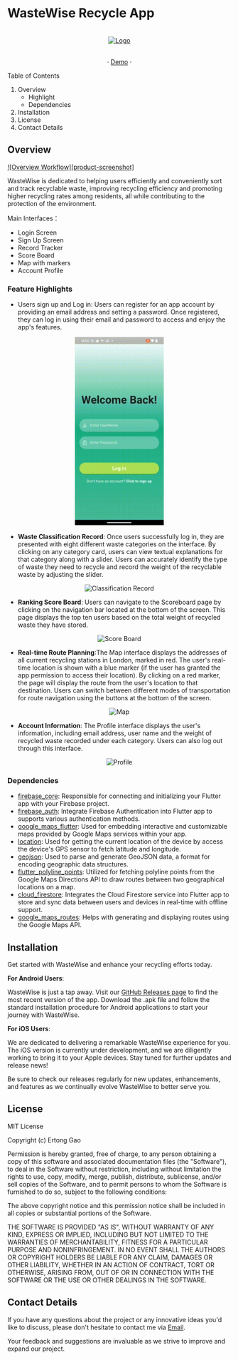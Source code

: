 
# WasteWise Recycle App

<br />
<div align="center">
  <a href="https://github.com/othneildrew/Best-README-Template">
    <img src="images/logo.png" alt="Logo" width="80" height="80">
  </a>

  <p align="center">
    <br />
    ·
    <a href="https://github.com/youdianhaoxiao/CASA0015-RecyleApp">Demo</a>
    ·
  </p>
</div>



  <summary>Table of Contents</summary>
  <ol>
    <li>
      Overview
      <ul>
        <li>Highlight</li>
        <li>Dependencies</li>
      </ul>
    </li>
    <li>Installation</li>
    <li>License</li>
    <li>Contact Details</li>
  </ol>



## Overview

[![Overview Workflow][product-screenshot]](https://example.com)

WasteWise is dedicated to helping users efficiently and conveniently sort and track recyclable waste, improving recycling efficiency and promoting higher recycling rates among residents, all while contributing to the protection of the environment.

Main Interfaces：
* Login Screen
* Sign Up Screen
* Record Tracker
* Score Board
* Map with markers
* Account Profile



### Feature Highlights
* Users sign up and Log in: Users can register for an app account by providing an email address and setting a password. Once registered, they can log in using their email and password to access and enjoy the app's features.

<div align=center>
  <img src="readme_img/sign.gif" alt="Signup & Signin" width="200" />
</div>

* **Waste Classification Record**: Once users successfully log in, they are presented with eight different waste categories on the interface. By clicking on any category card, users can view textual explanations for that category along with a slider. Users can accurately identify the type of waste they need to recycle and record the weight of the recyclable waste by adjusting the slider.
<div align=center>
  <img src="src/current_location.gif" alt="Classification Record" width="200" />
</div>

* **Ranking Score Board**: Users can navigate to the Scoreboard page by clicking on the navigation bar located at the bottom of the screen. This page displays the top ten users based on the total weight of recycled waste they have stored.
<div align=center>
  <img src="src/current_location.gif" alt="Score Board" width="200" />
</div>

* **Real-time Route Planning**:The Map interface displays the addresses of all current recycling stations in London, marked in red. The user's real-time location is shown with a blue marker (if the user has granted the app permission to access their location). By clicking on a red marker, the page will display the route from the user's location to that destination. Users can switch between different modes of transportation for route navigation using the buttons at the bottom of the screen.
<div align=center>
  <img src="src/current_location.gif" alt="Map" width="200" />
</div>

* **Account Information**: The Profile interface displays the user's information, including email address, user name and the weight of recycled waste recorded under each category. Users can also log out through this interface.
<div align=center>
  <img src="src/current_location.gif" alt="Profile" width="200" />
</div>


### Dependencies

* [firebase_core](https://pub.dev/packages/firebase_core): Responsible for connecting and initializing your Flutter app with your Firebase project.
* [firebase_auth](https://pub.dev/packages/firebase_auth): Integrate Firebase Authentication into Flutter app to supports various authentication methods.
* [google_maps_flutter](https://pub.dev/packages/google_maps_flutter): Used for embedding interactive and customizable maps provided by Google Maps services within your app.
* [location](https://pub.dev/packages/location): Used for getting the current location of the device by access the device's GPS sensor to fetch latitude and longitude.
* [geojson](https://pub.dev/packages/geojson): Used to parse and generate GeoJSON data, a format for encoding geographic data structures. 
* [flutter_polyline_points](https://pub.dev/packages/flutter_polyline_points): Utilized for fetching polyline points from the Google Maps Directions API to draw routes between two geographical locations on a map.
* [cloud_firestore](https://pub.dev/packages/cloud_firestore): Integrates the Cloud Firestore service into Flutter app to store and sync data between users and devices in real-time with offline support.
* [google_maps_routes](https://pub.dev/packages/google_maps_routes): Helps with generating and displaying routes using the Google Maps API.




## Installation

Get started with WasteWise and enhance your recycling efforts today.

**For Android Users**: 

WasteWise is just a tap away. Visit our [GitHub Releases page](https://nextjs.org/) to find the most recent version of the app. Download the .apk file and follow the standard installation procedure for Android applications to start your journey with WasteWise.

**For iOS Users**: 

We are dedicated to delivering a remarkable WasteWise experience for you. The iOS version is currently under development, and we are diligently working to bring it to your Apple devices. Stay tuned for further updates and release news!

Be sure to check our releases regularly for new updates, enhancements, and features as we continually evolve WasteWise to better serve you.




## License

MIT License

Copyright (c) Ertong Gao

Permission is hereby granted, free of charge, to any person obtaining a copy of this software and associated documentation files (the "Software"), to deal in the Software without restriction, including without limitation the rights to use, copy, modify, merge, publish, distribute, sublicense, and/or sell copies of the Software, and to permit persons to whom the Software is furnished to do so, subject to the following conditions:

The above copyright notice and this permission notice shall be included in all copies or substantial portions of the Software.

THE SOFTWARE IS PROVIDED "AS IS", WITHOUT WARRANTY OF ANY KIND, EXPRESS OR IMPLIED, INCLUDING BUT NOT LIMITED TO THE WARRANTIES OF MERCHANTABILITY, FITNESS FOR A PARTICULAR PURPOSE AND NONINFRINGEMENT. IN NO EVENT SHALL THE AUTHORS OR COPYRIGHT HOLDERS BE LIABLE FOR ANY CLAIM, DAMAGES OR OTHER LIABILITY, WHETHER IN AN ACTION OF CONTRACT, TORT OR OTHERWISE, ARISING FROM, OUT OF OR IN CONNECTION WITH THE SOFTWARE OR THE USE OR OTHER DEALINGS IN THE SOFTWARE.




## Contact Details

If you have any questions about the project or any innovative ideas you'd like to discuss, please don't hesitate to contact me via [Email](mailto:ucfnega@ucl.ac.uk). 

Your feedback and suggestions are invaluable as we strive to improve and expand our project.



